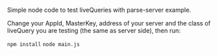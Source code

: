 Simple node code to test liveQueries with parse-server example.

Change your AppId, MasterKey, address of your server and the class of liveQuery you are testing (the same as server side), then run:

````npm install````
````node main.js````
